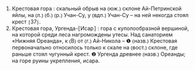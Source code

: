 ---
---

1. Крестовая гора
: скальный обрыв на ⦅юж.⦆ склоне Ай-Петринской яйлы, на ⦅л.⦆ ⦅б.⦆ ⦅р.⦆ Учан-Су, у ⦅вдп.⦆ Учан-Су – на ней некогда стоял крест ⦃З7⦄.
2. Крестовая гора, Ургенда-⟦Исар⟧
: гора с куполообразной вершиной, на которой среди леса нагромождены утесы. Над санаторием «Нижняя Ореанда», к ⦅В⦆ от ⦅г.⦆ Ай-Никола – ❶ ⦅назв.⦆ Крестовая первоначально относилось только к скале на ⦅вост.⦆ склоне, где раньше стоял чугунный крест. ❷ Ургенда древнее ⦅назв.⦆ Ореанды; на горе руины укрепления, исара.

